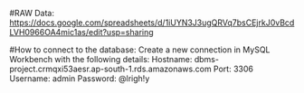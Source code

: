 #RAW Data: https://docs.google.com/spreadsheets/d/1iUYN3J3ugQRVq7bsCEjrkJ0vBcdLVH0966OA4mic1as/edit?usp=sharing

#How to connect to the database: Create a new connection in MySQL Workbench with the following details:
Hostname: dbms-project.crmqxi53aesr.ap-south-1.rds.amazonaws.com
Port: 3306
Username: admin
Password: @lrigh!y
